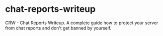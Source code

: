 # chat-reports-writeup
CRW - Chat Reports Writeup. A complete guide how to protect your server from chat reports and don't get banned by yourself.
